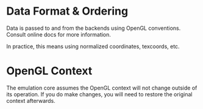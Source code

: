 # Data Format & Ordering
Data is passed to and from the backends using OpenGL conventions. Consult online docs for more information.

In practice, this means using normalized coordinates, texcoords, etc.

# OpenGL Context

The emulation core assumes the OpenGL context will not change outside of its operation.
If you do make changes, you will need to restore the original context afterwards.

